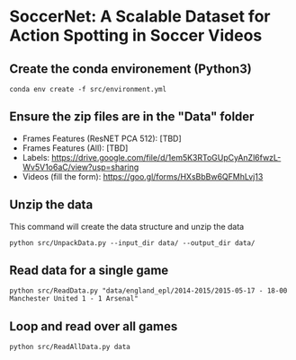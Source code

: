 # SoccerNet: A Scalable Dataset for Action Spotting in Soccer Videos



## Create the conda environement (Python3)
`conda env create -f src/environment.yml`

## Ensure the zip files are in the "Data" folder
- Frames Features (ResNET PCA 512): [TBD]
- Frames Features (All): [TBD]
- Labels: https://drive.google.com/file/d/1em5K3RToGUpCyAnZl6fwzL-Wv5V1o6aC/view?usp=sharing
- Videos (fill the form): https://goo.gl/forms/HXsBbBw6QFMhLvj13

## Unzip the data
This command will create the data structure and unzip the data

`python src/UnpackData.py --input_dir data/ --output_dir data/`

## Read data for a single game
`python src/ReadData.py "data/england_epl/2014-2015/2015-05-17 - 18-00 Manchester United 1 - 1 Arsenal"`

## Loop and read over all games
`python src/ReadAllData.py data`
